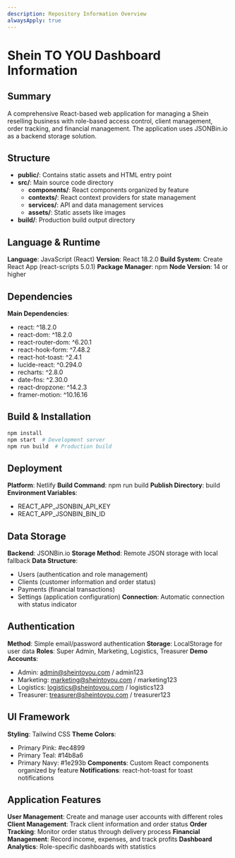 ```yaml
---
description: Repository Information Overview
alwaysApply: true
---
```


# Shein TO YOU Dashboard Information

## Summary
A comprehensive React-based web application for managing a Shein reselling business with role-based access control, client management, order tracking, and financial management. The application uses JSONBin.io as a backend storage solution.

## Structure
- **public/**: Contains static assets and HTML entry point
- **src/**: Main source code directory
  - **components/**: React components organized by feature
  - **contexts/**: React context providers for state management
  - **services/**: API and data management services
  - **assets/**: Static assets like images
- **build/**: Production build output directory

## Language & Runtime
**Language**: JavaScript (React)
**Version**: React 18.2.0
**Build System**: Create React App (react-scripts 5.0.1)
**Package Manager**: npm
**Node Version**: 14 or higher

## Dependencies
**Main Dependencies**:
- react: ^18.2.0
- react-dom: ^18.2.0
- react-router-dom: ^6.20.1
- react-hook-form: ^7.48.2
- react-hot-toast: ^2.4.1
- lucide-react: ^0.294.0
- recharts: ^2.8.0
- date-fns: ^2.30.0
- react-dropzone: ^14.2.3
- framer-motion: ^10.16.16

## Build & Installation
```bash
npm install
npm start  # Development server
npm run build  # Production build
```

## Deployment
**Platform**: Netlify
**Build Command**: npm run build
**Publish Directory**: build
**Environment Variables**:
- REACT_APP_JSONBIN_API_KEY
- REACT_APP_JSONBIN_BIN_ID

## Data Storage
**Backend**: JSONBin.io
**Storage Method**: Remote JSON storage with local fallback
**Data Structure**:
- Users (authentication and role management)
- Clients (customer information and order status)
- Payments (financial transactions)
- Settings (application configuration)
**Connection**: Automatic connection with status indicator

## Authentication
**Method**: Simple email/password authentication
**Storage**: LocalStorage for user data
**Roles**: Super Admin, Marketing, Logistics, Treasurer
**Demo Accounts**:
- Admin: admin@sheintoyou.com / admin123
- Marketing: marketing@sheintoyou.com / marketing123
- Logistics: logistics@sheintoyou.com / logistics123
- Treasurer: treasurer@sheintoyou.com / treasurer123

## UI Framework
**Styling**: Tailwind CSS
**Theme Colors**:
- Primary Pink: #ec4899
- Primary Teal: #14b8a6
- Primary Navy: #1e293b
**Components**: Custom React components organized by feature
**Notifications**: react-hot-toast for toast notifications

## Application Features
**User Management**: Create and manage user accounts with different roles
**Client Management**: Track client information and order status
**Order Tracking**: Monitor order status through delivery process
**Financial Management**: Record income, expenses, and track profits
**Dashboard Analytics**: Role-specific dashboards with statistics